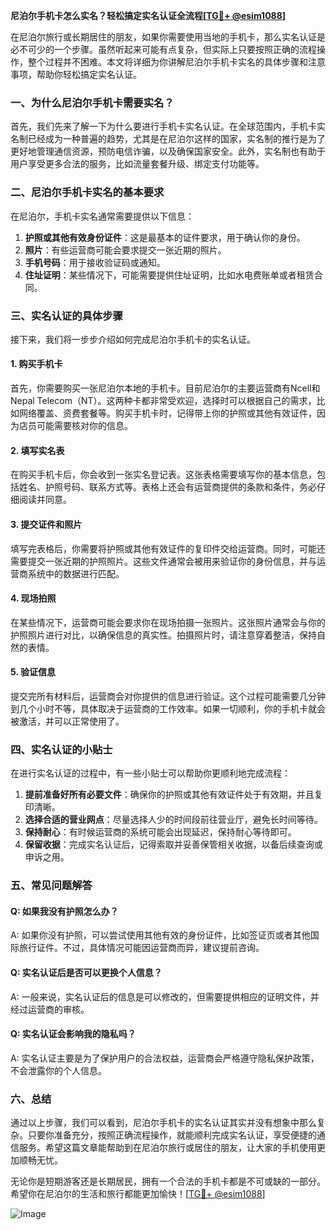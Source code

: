 **尼泊尔手机卡怎么实名？轻松搞定实名认证全流程[[TG💪+ @esim1088](https://t.me/s/esim1088)]**

在尼泊尔旅行或长期居住的朋友，如果你需要使用当地的手机卡，那么实名认证是必不可少的一个步骤。虽然听起来可能有点复杂，但实际上只要按照正确的流程操作，整个过程并不困难。本文将详细为你讲解尼泊尔手机卡实名的具体步骤和注意事项，帮助你轻松搞定实名认证。

### 一、为什么尼泊尔手机卡需要实名？

首先，我们先来了解一下为什么要进行手机卡实名认证。在全球范围内，手机卡实名制已经成为一种普遍的趋势，尤其是在尼泊尔这样的国家，实名制的推行是为了更好地管理通信资源，预防电信诈骗，以及确保国家安全。此外，实名制也有助于用户享受更多合法的服务，比如流量套餐升级、绑定支付功能等。

### 二、尼泊尔手机卡实名的基本要求

在尼泊尔，手机卡实名通常需要提供以下信息：

1. **护照或其他有效身份证件**：这是最基本的证件要求，用于确认你的身份。
2. **照片**：有些运营商可能会要求提交一张近期的照片。
3. **手机号码**：用于接收验证码或通知。
4. **住址证明**：某些情况下，可能需要提供住址证明，比如水电费账单或者租赁合同。

### 三、实名认证的具体步骤

接下来，我们将一步步介绍如何完成尼泊尔手机卡的实名认证。

#### 1. 购买手机卡

首先，你需要购买一张尼泊尔本地的手机卡。目前尼泊尔的主要运营商有Ncell和Nepal Telecom（NT）。这两种卡都非常受欢迎，选择时可以根据自己的需求，比如网络覆盖、资费套餐等。购买手机卡时，记得带上你的护照或其他有效证件，因为店员可能需要核对你的信息。

#### 2. 填写实名表

在购买手机卡后，你会收到一张实名登记表。这张表格需要填写你的基本信息，包括姓名、护照号码、联系方式等。表格上还会有运营商提供的条款和条件，务必仔细阅读并同意。

#### 3. 提交证件和照片

填写完表格后，你需要将护照或其他有效证件的复印件交给运营商。同时，可能还需要提交一张近期的护照照片。这些文件通常会被用来验证你的身份信息，并与运营商系统中的数据进行匹配。

#### 4. 现场拍照

在某些情况下，运营商可能会要求你在现场拍摄一张照片。这张照片通常会与你的护照照片进行对比，以确保信息的真实性。拍摄照片时，请注意穿着整洁，保持自然的表情。

#### 5. 验证信息

提交完所有材料后，运营商会对你提供的信息进行验证。这个过程可能需要几分钟到几个小时不等，具体取决于运营商的工作效率。如果一切顺利，你的手机卡就会被激活，并可以正常使用了。

### 四、实名认证的小贴士

在进行实名认证的过程中，有一些小贴士可以帮助你更顺利地完成流程：

1. **提前准备好所有必要文件**：确保你的护照或其他有效证件处于有效期，并且复印清晰。
2. **选择合适的营业网点**：尽量选择人少的时间段前往营业厅，避免长时间等待。
3. **保持耐心**：有时候运营商的系统可能会出现延迟，保持耐心等待即可。
4. **保留收据**：完成实名认证后，记得索取并妥善保管相关收据，以备后续查询或申诉之用。

### 五、常见问题解答

#### Q: 如果我没有护照怎么办？
A: 如果你没有护照，可以尝试使用其他有效的身份证件，比如签证页或者其他国际旅行证件。不过，具体情况可能因运营商而异，建议提前咨询。

#### Q: 实名认证后是否可以更换个人信息？
A: 一般来说，实名认证后的信息是可以修改的，但需要提供相应的证明文件，并经过运营商的审核。

#### Q: 实名认证会影响我的隐私吗？
A: 实名认证主要是为了保护用户的合法权益，运营商会严格遵守隐私保护政策，不会泄露你的个人信息。

### 六、总结

通过以上步骤，我们可以看到，尼泊尔手机卡的实名认证其实并没有想象中那么复杂。只要你准备充分，按照正确流程操作，就能顺利完成实名认证，享受便捷的通信服务。希望这篇文章能帮助到在尼泊尔旅行或居住的朋友，让大家的手机使用更加顺畅无忧。

无论你是短期游客还是长期居民，拥有一个合法的手机卡都是不可或缺的一部分。希望你在尼泊尔的生活和旅行都能更加愉快！[[TG💪+ @esim1088](https://t.me/s/esim1088)] 

![Image](https://i.postimg.cc/4NQfJmqS/Snipaste-2025-05-13-00-14-12.png)